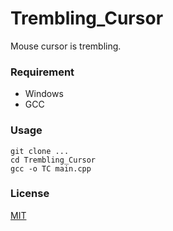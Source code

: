 # Trembling_Cursor
Mouse cursor is trembling.

### Requirement

- Windows
- GCC

### Usage

```
git clone ...
cd Trembling_Cursor
gcc -o TC main.cpp
```

### License

[MIT](/LICENSE)
